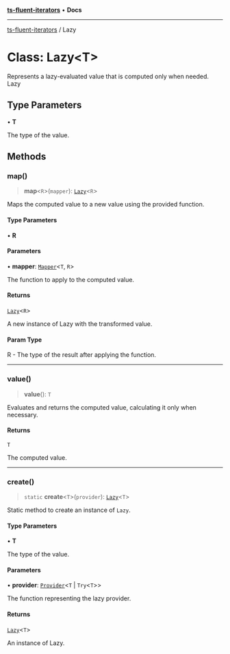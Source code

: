 [**ts-fluent-iterators**](../README.md) • **Docs**

---

[ts-fluent-iterators](../README.md) / Lazy

# Class: Lazy\<T\>

Represents a lazy-evaluated value that is computed only when needed.
Lazy

## Type Parameters

• **T**

The type of the value.

## Methods

### map()

> **map**\<`R`\>(`mapper`): [`Lazy`](Lazy.md)\<`R`\>

Maps the computed value to a new value using the provided function.

#### Type Parameters

• **R**

#### Parameters

• **mapper**: [`Mapper`](../type-aliases/Mapper.md)\<`T`, `R`\>

The function to apply to the computed value.

#### Returns

[`Lazy`](Lazy.md)\<`R`\>

A new instance of Lazy with the transformed value.

#### Param Type

R - The type of the result after applying the function.

---

### value()

> **value**(): `T`

Evaluates and returns the computed value, calculating it only when necessary.

#### Returns

`T`

The computed value.

---

### create()

> `static` **create**\<`T`\>(`provider`): [`Lazy`](Lazy.md)\<`T`\>

Static method to create an instance of `Lazy`.

#### Type Parameters

• **T**

The type of the value.

#### Parameters

• **provider**: [`Provider`](../type-aliases/Provider.md)\<`T` \| `Try`\<`T`\>\>

The function representing the lazy provider.

#### Returns

[`Lazy`](Lazy.md)\<`T`\>

An instance of Lazy.
